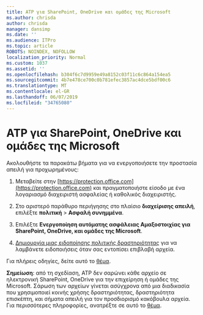 ```yaml
---
title: ATP για SharePoint, OneDrive και ομάδες της Microsoft
ms.author: chrisda
author: chrisda
manager: dansimp
ms.date: ''
ms.audience: ITPro
ms.topic: article
ROBOTS: NOINDEX, NOFOLLOW
localization_priority: Normal
ms.custom: 1037
ms.assetid: ''
ms.openlocfilehash: b304f6c7d9959e49a8152c03f11c6c864a154ea5
ms.sourcegitcommit: 4b7e478ce700c0b781efec3857ac4dce5bdf00c6
ms.translationtype: MT
ms.contentlocale: el-GR
ms.lasthandoff: 06/07/2019
ms.locfileid: "34765080"
---
```

# <a name="atp-for-sharepoint-onedrive-and-microsoft-teams"></a>ATP για SharePoint, OneDrive και ομάδες της Microsoft

Ακολουθήστε τα παρακάτω βήματα για να ενεργοποιήσετε την προστασία απειλή για προχωρημένους:

1. Μεταβείτε στην [https://protection.office.com](https://protection.office.com) και πραγματοποιήστε είσοδο με ένα λογαριασμό διαχειριστή ασφαλείας ή καθολικός διαχειριστής.

2. Στο αριστερό παράθυρο περιήγησης στο πλαίσιο **διαχείρισης απειλή**, επιλέξτε **πολιτική** \> **Ασφαλή συνημμένα**.

3. Επιλέξτε **Ενεργοποίηση αυτόματης ασφάλειας Αμαξοστοιχίας για SharePoint, OneDrive, και ομάδες της Microsoft**.

4. [Δημιουργία μιας ειδοποίησης πολιτικής δραστηριότητας](https://docs.microsoft.com/office365/securitycompliance/create-activity-alerts) για να λαμβάνετε ειδοποιήσεις όταν σας εντοπίσει επιβλαβή αρχεία.

Για πλήρεις οδηγίες, δείτε αυτό το [θέμα](https://docs.microsoft.com/office365/securitycompliance/turn-on-atp-for-spo-odb-and-teams).

**Σημείωση**: από τη σχεδίαση, ATP δεν σαρώνει κάθε αρχείο σε ηλεκτρονική SharePoint, OneDrive για την επιχείρηση ή ομάδες της Microsoft. Σάρωση των αρχείων γίνεται ασύγχρονα από μια διαδικασία που χρησιμοποιεί κοινής χρήσης δραστηριότητας, δραστηριότητα επισκέπτη, και σήματα απειλή για τον προσδιορισμό κακόβουλα αρχεία. Για περισσότερες πληροφορίες, ανατρέξτε σε αυτό το [θέμα](https://docs.microsoft.com/office365/securitycompliance/atp-for-spo-odb-and-teams).
